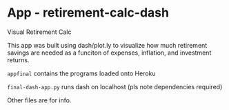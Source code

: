 # App - retirement-calc-dash

Visual Retirement Calc

This app was built using dash/plot.ly to visualize how much retirement savings are needed as a funciton of expenses, inflation, and investment returns. 

`appfinal` contains the programs loaded onto Heroku

`final-dash-app.py` runs dash on localhost (pls note dependencies required)

Other files are for info. 
